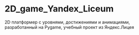 # 2D_game_Yandex_Liceum
2D платформер с уровнями, достижениями и анимациями, разработанный на Pygame, учебный проект из Яндекс.Лицея
